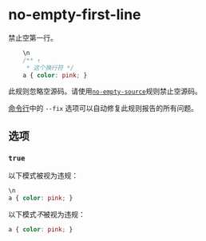 # no-empty-first-line

禁止空第一行。

```css
    \n
    /** ↑
     * 这个换行符 */
    a { color: pink; }
```

此规则忽略空源码。请使用[`no-empty-source`](../no-empty-source/README.md)规则禁止空源码。

[命令行](../../../docs/user-guide/cli.md#自动修复错误)中的 `--fix` 选项可以自动修复此规则报告的所有问题。

## 选项

### `true`

以下模式被视为违规：

```css
\n
a { color: pink; }
```

以下模式*不*被视为违规：

```css
a { color: pink; }
```

